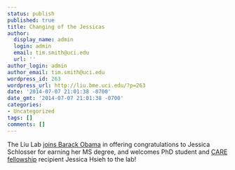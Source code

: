 ```yaml
---
status: publish
published: true
title: Changing of the Jessicas
author:
  display_name: admin
  login: admin
  email: tim.smith@uci.edu
  url: ''
author_login: admin
author_email: tim.smith@uci.edu
wordpress_id: 263
wordpress_url: http://liu.bme.uci.edu/?p=263
date: '2014-07-07 21:01:38 -0700'
date_gmt: '2014-07-07 21:01:38 -0700'
categories:
- Uncategorized
tags: []
comments: []
---
```

<p>The Liu Lab <a href="http://www.latimes.com/local/orangecounty/la-me-0615-obama-uc-irvine-20140615-story.html">joins Barack Obama</a> in offering congratulations to Jessica Schlosser for earning her MS degree, and welcomes PhD student and&nbsp;<a href="http://cardiovascular.eng.uci.edu/care/overview">CARE fellowship</a> recipient Jessica Hsieh to the lab!</p>
